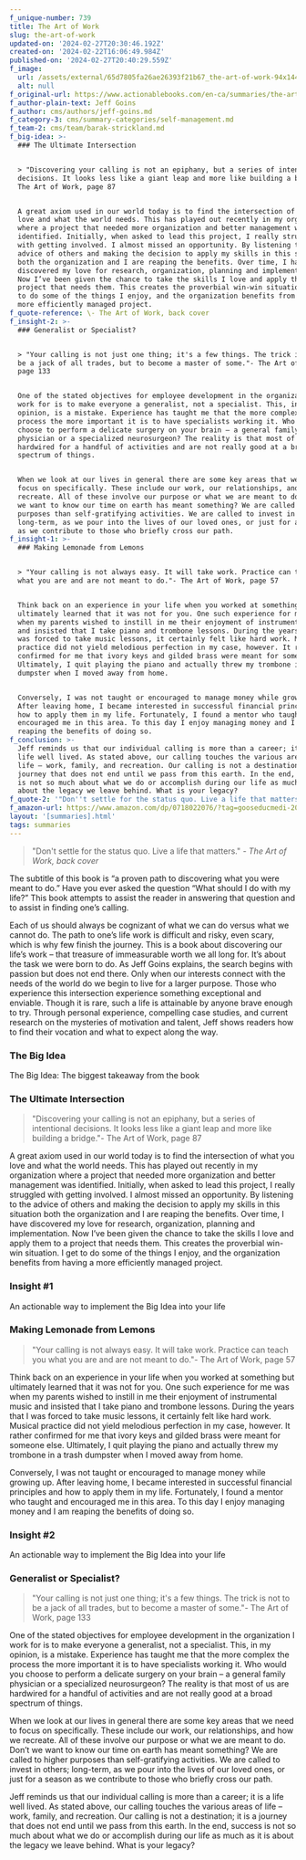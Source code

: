 ```yaml
---
f_unique-number: 739
title: The Art of Work
slug: the-art-of-work
updated-on: '2024-02-27T20:30:46.192Z'
created-on: '2024-02-22T16:06:49.984Z'
published-on: '2024-02-27T20:40:29.559Z'
f_image:
  url: /assets/external/65d7805fa26ae26393f21b67_the-art-of-work-94x144.jpeg
  alt: null
f_original-url: https://www.actionablebooks.com/en-ca/summaries/the-art-of-work/
f_author-plain-text: Jeff Goins
f_author: cms/authors/jeff-goins.md
f_category-3: cms/summary-categories/self-management.md
f_team-2: cms/team/barak-strickland.md
f_big-idea: >-
  ### The Ultimate Intersection


  > "Discovering your calling is not an epiphany, but a series of intentional
  decisions. It looks less like a giant leap and more like building a bridge."-
  The Art of Work, page 87


  A great axiom used in our world today is to find the intersection of what you
  love and what the world needs. This has played out recently in my organization
  where a project that needed more organization and better management was
  identified. Initially, when asked to lead this project, I really struggled
  with getting involved. I almost missed an opportunity. By listening to the
  advice of others and making the decision to apply my skills in this situation
  both the organization and I are reaping the benefits. Over time, I have
  discovered my love for research, organization, planning and implementation.
  Now I’ve been given the chance to take the skills I love and apply them to a
  project that needs them. This creates the proverbial win-win situation. I get
  to do some of the things I enjoy, and the organization benefits from having a
  more efficiently managed project.
f_quote-reference: \- The Art of Work, back cover
f_insight-2: >-
  ### Generalist or Specialist?


  > "Your calling is not just one thing; it's a few things. The trick is not to
  be a jack of all trades, but to become a master of some."- The Art of Work,
  page 133


  One of the stated objectives for employee development in the organization I
  work for is to make everyone a generalist, not a specialist. This, in my
  opinion, is a mistake. Experience has taught me that the more complex the
  process the more important it is to have specialists working it. Who would you
  choose to perform a delicate surgery on your brain – a general family
  physician or a specialized neurosurgeon? The reality is that most of us are
  hardwired for a handful of activities and are not really good at a broad
  spectrum of things.


  When we look at our lives in general there are some key areas that we need to
  focus on specifically. These include our work, our relationships, and how we
  recreate. All of these involve our purpose or what we are meant to do. Don’t
  we want to know our time on earth has meant something? We are called to higher
  purposes than self-gratifying activities. We are called to invest in others;
  long-term, as we pour into the lives of our loved ones, or just for a season
  as we contribute to those who briefly cross our path.
f_insight-1: >-
  ### Making Lemonade from Lemons


  > "Your calling is not always easy. It will take work. Practice can teach you
  what you are and are not meant to do."- The Art of Work, page 57


  Think back on an experience in your life when you worked at something but
  ultimately learned that it was not for you. One such experience for me was
  when my parents wished to instill in me their enjoyment of instrumental music
  and insisted that I take piano and trombone lessons. During the years that I
  was forced to take music lessons, it certainly felt like hard work. Musical
  practice did not yield melodious perfection in my case, however. It rather
  confirmed for me that ivory keys and gilded brass were meant for someone else.
  Ultimately, I quit playing the piano and actually threw my trombone in a trash
  dumpster when I moved away from home.


  Conversely, I was not taught or encouraged to manage money while growing up.
  After leaving home, I became interested in successful financial principles and
  how to apply them in my life. Fortunately, I found a mentor who taught and
  encouraged me in this area. To this day I enjoy managing money and I am
  reaping the benefits of doing so.
f_conclusion: >-
  Jeff reminds us that our individual calling is more than a career; it is a
  life well lived. As stated above, our calling touches the various areas of
  life – work, family, and recreation. Our calling is not a destination; it is a
  journey that does not end until we pass from this earth. In the end, success
  is not so much about what we do or accomplish during our life as much as it is
  about the legacy we leave behind. What is your legacy?
f_quote-2: '"Don''t settle for the status quo. Live a life that matters."'
f_amazon-url: https://www.amazon.com/dp/0718022076/?tag=gooseducmedi-20
layout: '[summaries].html'
tags: summaries
---
```


> "Don't settle for the status quo. Live a life that matters." _\- The Art of Work, back cover_

The subtitle of this book is “a proven path to discovering what you were meant to do.” Have you ever asked the question “What should I do with my life?” This book attempts to assist the reader in answering that question and to assist in finding one’s calling.

Each of us should always be cognizant of what we can do versus what we cannot do. The path to one’s life work is difficult and risky, even scary, which is why few finish the journey. This is a book about discovering our life’s work – that treasure of immeasurable worth we all long for. It’s about the task we were born to do. As Jeff Goins explains, the search begins with passion but does not end there. Only when our interests connect with the needs of the world do we begin to live for a larger purpose. Those who experience this intersection experience something exceptional and enviable. Though it is rare, such a life is attainable by anyone brave enough to try. Through personal experience, compelling case studies, and current research on the mysteries of motivation and talent, Jeff shows readers how to find their vocation and what to expect along the way.

### The Big Idea

The Big Idea: The biggest takeaway from the book

### The Ultimate Intersection

> "Discovering your calling is not an epiphany, but a series of intentional decisions. It looks less like a giant leap and more like building a bridge."- The Art of Work, page 87

A great axiom used in our world today is to find the intersection of what you love and what the world needs. This has played out recently in my organization where a project that needed more organization and better management was identified. Initially, when asked to lead this project, I really struggled with getting involved. I almost missed an opportunity. By listening to the advice of others and making the decision to apply my skills in this situation both the organization and I are reaping the benefits. Over time, I have discovered my love for research, organization, planning and implementation. Now I’ve been given the chance to take the skills I love and apply them to a project that needs them. This creates the proverbial win-win situation. I get to do some of the things I enjoy, and the organization benefits from having a more efficiently managed project.

### Insight #1

An actionable way to implement the Big Idea into your life

### Making Lemonade from Lemons

> "Your calling is not always easy. It will take work. Practice can teach you what you are and are not meant to do."- The Art of Work, page 57

Think back on an experience in your life when you worked at something but ultimately learned that it was not for you. One such experience for me was when my parents wished to instill in me their enjoyment of instrumental music and insisted that I take piano and trombone lessons. During the years that I was forced to take music lessons, it certainly felt like hard work. Musical practice did not yield melodious perfection in my case, however. It rather confirmed for me that ivory keys and gilded brass were meant for someone else. Ultimately, I quit playing the piano and actually threw my trombone in a trash dumpster when I moved away from home.

Conversely, I was not taught or encouraged to manage money while growing up. After leaving home, I became interested in successful financial principles and how to apply them in my life. Fortunately, I found a mentor who taught and encouraged me in this area. To this day I enjoy managing money and I am reaping the benefits of doing so.

### Insight #2

An actionable way to implement the Big Idea into your life

### Generalist or Specialist?

> "Your calling is not just one thing; it's a few things. The trick is not to be a jack of all trades, but to become a master of some."- The Art of Work, page 133

One of the stated objectives for employee development in the organization I work for is to make everyone a generalist, not a specialist. This, in my opinion, is a mistake. Experience has taught me that the more complex the process the more important it is to have specialists working it. Who would you choose to perform a delicate surgery on your brain – a general family physician or a specialized neurosurgeon? The reality is that most of us are hardwired for a handful of activities and are not really good at a broad spectrum of things.

When we look at our lives in general there are some key areas that we need to focus on specifically. These include our work, our relationships, and how we recreate. All of these involve our purpose or what we are meant to do. Don’t we want to know our time on earth has meant something? We are called to higher purposes than self-gratifying activities. We are called to invest in others; long-term, as we pour into the lives of our loved ones, or just for a season as we contribute to those who briefly cross our path.

Jeff reminds us that our individual calling is more than a career; it is a life well lived. As stated above, our calling touches the various areas of life – work, family, and recreation. Our calling is not a destination; it is a journey that does not end until we pass from this earth. In the end, success is not so much about what we do or accomplish during our life as much as it is about the legacy we leave behind. What is your legacy?
